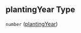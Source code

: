 ## plantingYear Type

`number` ([plantingYear](specification-definitions-cropyear-properties-plantingyear.md))
